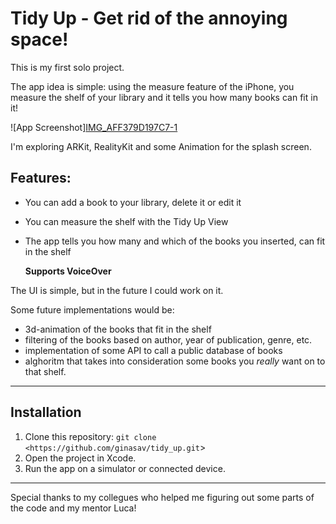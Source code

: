 <h1>Tidy Up - Get rid of the annoying space!</h1>

This is my first solo project.

The app idea is simple: using the measure feature of the iPhone, you measure the shelf of your library and it tells you how many books can fit in it!

![App Screenshot][IMG_AFF379D197C7-1](https://github.com/user-attachments/assets/b5f49ce7-3b2d-4f9b-975c-6dd48c2fcdac)

I'm exploring ARKit, RealityKit and some Animation for the splash screen.

## Features:
- You can add a book to your library, delete it or edit it
- You can measure the shelf with the Tidy Up View
- The app tells you how many and which of the books you inserted, can fit in the shelf

  **Supports VoiceOver**

The UI is simple, but in the future I could work on it.

Some future implementations would be:
- 3d-animation of the books that fit in the shelf
- filtering of the books based on author, year of publication, genre, etc.
- implementation of some API to call a public database of books
- alghoritm that takes into consideration some books you *really* want on to that shelf.

---
## Installation

1. Clone this repository: `git clone <https://github.com/ginasav/tidy_up.git`>
2. Open the project in Xcode.
3. Run the app on a simulator or connected device.

---
Special thanks to my collegues who helped me figuring out some parts of the code and my mentor Luca!
